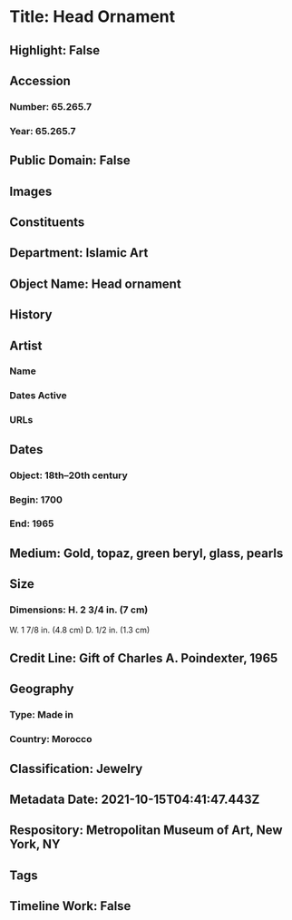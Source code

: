 # Title: Head Ornament
## Highlight: False
## Accession
### Number: 65.265.7
### Year: 65.265.7
## Public Domain: False
## Images
## Constituents
## Department: Islamic Art
## Object Name: Head ornament
## History
## Artist
### Name
### Dates Active
### URLs
## Dates
### Object: 18th–20th century
### Begin: 1700
### End: 1965
## Medium: Gold, topaz, green beryl, glass, pearls
## Size
### Dimensions: H. 2 3/4 in. (7 cm)
W. 1 7/8 in. (4.8 cm)
D. 1/2 in. (1.3 cm)
## Credit Line: Gift of Charles A. Poindexter, 1965
## Geography
### Type: Made in
### Country: Morocco
## Classification: Jewelry
## Metadata Date: 2021-10-15T04:41:47.443Z
## Respository: Metropolitan Museum of Art, New York, NY
## Tags
## Timeline Work: False